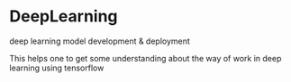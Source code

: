 # DeepLearning
deep learning model development &amp; deployment

This helps one to get some understanding about the way of work in deep learning using tensorflow
